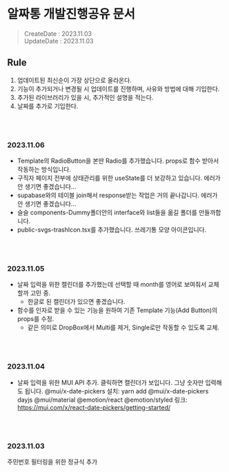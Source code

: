 # 알짜통 개발진행공유 문서  
> CreateDate : 2023.11.03  
> UpdateDate : 2023.11.03
## Rule 
1. 업데이트된 최신순이 가장 상단으로 올라온다.   
2. 기능이 추가되거나 변경될 시 업데이트를 진행하며, 사유와 방법에 대해 기입한다.    
3. 추가된 라이브러리가 있을 시, 추가적인 설명을 적는다.     
4. 날짜를 추가로 기입한다.      

<br></br>

### 2023.11.06

- Template의 RadioButton을 본딴 Radio를 추가했습니다. props로 함수 받아서 작동하는 방식입니다.
- 구직자 페이지 전부에 상태관리를 위한 useState를 더 보강하고 있습니다. 에러가 안 생기면 좋겠습니다...
- supabase와의 테이블 join해서 response받는 작업은 거의 끝나갑니다. 에러가 안 생기면 좋겠습니다...
- 슬슬 components-Dummy폴더안의 interface와 list들을 옮길 폴더를 만들까합니다.
- public-svgs-trashIcon.tsx를 추가했습니다. 쓰레기통 모양 아이콘입니다.

<br></br>


### 2023.11.05

- 날짜 입력을 위한 캘린더를 추가했는데 선택할 때 month를 영어로 보여줘서 교체할까 고민 중.
    - 한글로 된 캘린더가 있으면 좋겠습니다.
- 함수를 인자로 받을 수 있는 기능을 원하여 기존 Template 기능(Add Button)의 props를 수정.
    - 같은 의미로 DropBox에서 Multi를 제거, Single로만 작동할 수 있도록 교체.

<br></br>


### 2023.11.04

- 날짜 입력을 위한 MUI API 추가. 클릭하면 캘린더가 보입니다. 그냥 숫자만 입력해도 됩니다.
@mui/x-date-pickers
설치: yarn add @mui/x-date-pickers dayjs @mui/material @emotion/react @emotion/styled 
링크: https://mui.com/x/react-date-pickers/getting-started/

<br></br>


### 2023.11.03

주민번호 필터링을 위한 정규식 추가
